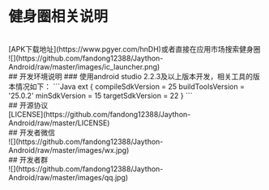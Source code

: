 # 健身圈相关说明
<br>
[APK下载地址](https://www.pgyer.com/hnDH)或者直接在应用市场搜索健身圈
<br/>
![](https://github.com/fandong12388/Jaython-Android/raw/master/images/ic_launcher.png)
<br>
## 开发环境说明
### 使用android studio 2.2.3及以上版本开发，相关工具的版本情况如下：
```Java
ext {
    compileSdkVersion = 25
    buildToolsVersion = '25.0.2'
    minSdkVersion = 15
    targetSdkVersion = 22
}
```
<br/>
## 开源协议
<br/>
[LICENSE](https://github.com/fandong12388/Jaython-Android/raw/master/LICENSE)
<br/>
## 开发者微信
<br/>
![](https://github.com/fandong12388/Jaython-Android/raw/master/images/wx.jpg)
<br/>
## 开发者群
<br/>
![](https://github.com/fandong12388/Jaython-Android/raw/master/images/qq.jpg)